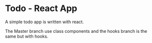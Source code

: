 # Todo - React App

A simple todo app is written with react.

The Master branch use class components and the hooks branch is the same but with hooks.
